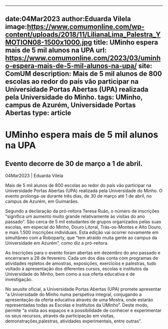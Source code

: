 
---
date:04Mar2023
author:Eduarda Vilela
image:https://www.comumonline.com/wp-content/uploads/2018/11/LilianaLima_Palestra_YMOTION08-1500x1000.jpg
title: UMinho espera mais de 5 mil alunos na UPA
url: https://www.comumonline.com/2023/03/uminho-espera-mais-de-5-mil-alunos-na-upa/
site: ComUM
description: Mais de 5 mil alunos de 800 escolas ao redor do país vão participar na Universidade Portas Abertas (UPA) realizada pela Universidade do Minho.
tags: UMinho, campus de Azurém, Universidade Portas Abertas
type: article
---


# UMinho espera mais de 5 mil alunos na UPA

## Evento decorre de 30 de março a 1 de abril.

04Mar2023 | Eduarda Vilela

Mais de 5 mil alunos de 800 escolas ao redor do país vão participar na Universidade Portas Abertas (UPA) realizada pela Universidade do Minho. O evento prolonga-se durante três dias, de 30 de março até 1 de abril, no campus de Azurém, em Guimarães.

Segundo a declaração da pró-reitora Teresa Ruão, o número de inscrições “significa um aumento muito grande relativamente às visitas do ano passado”. São cerca de 5 mil estudantes de grupos organizados pelas suas escolas, em especial do Minho, Douro Litoral, Trás-os-Montes e Alto Douro, e mais 1.500 inscrições individuais. Esta edição vai ocorrer novamente em simultâneo com a Roboparty, que “tem atraído muita gente ao campus da Universidade em Azurém”, como diz a pró-reitora.

As inscrições para o evento foram abertas em dezembro do ano passado e encerraram a 28 de fevereiro. Cada um dos dias conta com programas de atividades repletos de amostras, exposições, exercícios e palestras, tudo voltado à apresentação dos diferentes cursos, escolas e institutos da Universidade do Minho, bem como a sua oferta educativa e de investigação.

No seusite oficial, a Universidade Portas Abertas (UPA) promete apresentar “a Universidade do Minho numa perspetiva integral, conjugando a apresentação da oferta educativa através de uma Mostra, onde estarão representadas todas as Escolas e Institutos da UMinho”. Deste modo, permite “a visita aos espaços e a possibilidade de conhecer e experimentar os seus recursos, através da participação em visitas, demonstrações,palestras, atividades experimentais, entre outras”.

